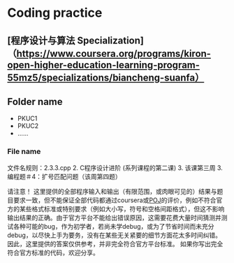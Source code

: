 # Coding practice

## [程序设计与算法 Specialization]（https://www.coursera.org/programs/kiron-open-higher-education-learning-program-55mz5/specializations/biancheng-suanfa）

## Folder name 
- PKUC1 
- PKUC2
- ......

### File name
文件名规则：2.3.3.cpp 
2. C程序设计进阶 (系列课程的第二课)
3. 该课第三周
3. 编程题＃4：扩号匹配问题（该周第四题）

请注意！
这里提供的全部程序输入和输出（有限范围，或肉眼可见的）结果与题目要求一致，但不能保证全部代码都通过coursera或[POJ](http://pkuic.openjudge.cn/)的评价，例如不符合官方的某些格式标准或特别要求（例如大小写，符号和空格间距格式），但这不影响输出结果的正确。由于官方平台不能给出错误原因，这需要花费大量时间猜测并测试各种可能的bug，作为初学者，若尚未学debug，或为了节省时间而未充分debug，以尽快上手为要务，没有在某些无关紧要的细节方面花太多时间纠错。
因此，这里提供的答案仅供参考，并非完全符合官方平台标准。
如果你写出完全符合官方标准的代码，欢迎分享。

